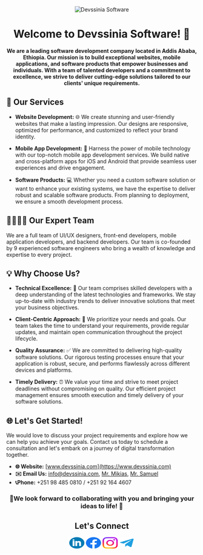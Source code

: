 <div align="center">
  <img src="src/bg.jpeg" alt="Devssinia Software" width="200">
  <h1>Welcome to Devssinia Software! 🌟</h1>
</div>

<p align="center">
  <strong>We are a leading software development company located in Addis Ababa, Ethiopia. Our mission is to build exceptional websites, mobile applications, and software products that empower businesses and individuals. With a team of talented developers and a commitment to excellence, we strive to deliver cutting-edge solutions tailored to our clients' unique requirements.</strong>
</p>

## 💼 Our Services

- **Website Development:** 🌐 We create stunning and user-friendly websites that make a lasting impression. Our designs are responsive, optimized for performance, and customized to reflect your brand identity.

- **Mobile App Development:** 📱 Harness the power of mobile technology with our top-notch mobile app development services. We build native and cross-platform apps for iOS and Android that provide seamless user experiences and drive engagement.

- **Software Products:** 💻 Whether you need a custom software solution or want to enhance your existing systems, we have the expertise to deliver robust and scalable software products. From planning to deployment, we ensure a smooth development process.

## 👨‍💻👩‍💻 Our Expert Team

We are a full team of UI/UX designers, front-end developers, mobile application developers, and backend developers. Our team is co-founded by 9 experienced software engineers who bring a wealth of knowledge and expertise to every project.

## 💡 Why Choose Us?

- **Technical Excellence:** 🔬 Our team comprises skilled developers with a deep understanding of the latest technologies and frameworks. We stay up-to-date with industry trends to deliver innovative solutions that meet your business objectives.

- **Client-Centric Approach:** 👥 We prioritize your needs and goals. Our team takes the time to understand your requirements, provide regular updates, and maintain open communication throughout the project lifecycle.

- **Quality Assurance:** ✅ We are committed to delivering high-quality software solutions. Our rigorous testing processes ensure that your application is robust, secure, and performs flawlessly across different devices and platforms.

- **Timely Delivery:** ⏰ We value your time and strive to meet project deadlines without compromising on quality. Our efficient project management ensures smooth execution and timely delivery of your software solutions.

## 🌐 Let's Get Started!

We would love to discuss your project requirements and explore how we can help you achieve your goals. Contact us today to schedule a consultation and let's embark on a journey of digital transformation together.

- **🌐 Website:** [www.devssinia.com](https://www.devssinia.com)
- **✉️ Email Us:** [info@devssinia.com](mailto:info@devssinia.com?subject=Hello%20from%20your%20website!), [Mr. Mikias](mailto:mikikebe84@gmail.com?subject=Hello%20from%20your%20website!), [Mr. Samuel](mailto:lijsamuael@gmail.com?subject=Hello%20from%20your%20website!)
- **📞Phone:** +251 98 485 0810 / +251 92 164 4607
<h3 align ="center"> 🚀We look forward to collaborating with you and bringing your ideas to life! 🎉
</h3>
<h2 align="center">Let's Connect</h2>
<p align="center">
<a href="https://linkedin.com/in/https://www.linkedin.com/company/devssinia" target="blank"><img align="center" src="src/linkedin.svg" alt="https://www.linkedin.com/company/devssinia" height="30" width="40" /></a>
<a href="https://fb.com/https://facebook.com/devssinia" target="blank"><img align="center" src="src/facebook.svg" alt="https://facebook.com/devssinia" height="30" width="40" /></a>
<a href="https://instagram.com/https://instagram.com/devssinia?utm_source=qr&igshid=ngexmmi2ytkyzg%3d%3d" target="blank"><img align="center" src="src/instagram.svg" alt="https://instagram.com/devssinia?utm_source=qr&igshid=ngexmmi2ytkyzg%3d%3d" height="30" width="40" /></a>
<a href="https://t.me/devssinia" target="blank"><img align="center" src="src/telegram.svg" alt="https://t.me/devssinia" height="30" width="40" /></a>
</p>

